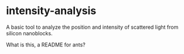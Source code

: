 # intensity-analysis
A basic tool to analyze the position and intensity of scattered light from silicon nanoblocks.

What is this, a README for ants?